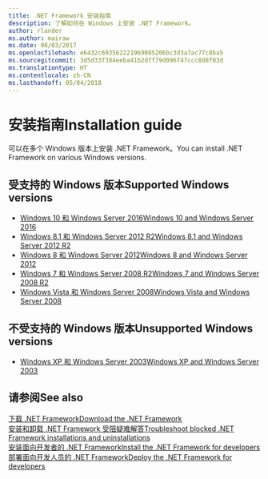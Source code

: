```yaml
---
title: .NET Framework 安装指南
description: 了解如何在 Windows 上安装 .NET Framework。
author: rlander
ms.author: mairaw
ms.date: 08/03/2017
ms.openlocfilehash: e6432c693562221969085206bc3d3a7ac77c8ba5
ms.sourcegitcommit: 3d5d33f384eeba41b2dff79d096f47ccc8d8f03d
ms.translationtype: HT
ms.contentlocale: zh-CN
ms.lasthandoff: 05/04/2018
---
```

# <a name="installation-guide"></a><span data-ttu-id="0db7f-103">安装指南</span><span class="sxs-lookup"><span data-stu-id="0db7f-103">Installation guide</span></span>

<span data-ttu-id="0db7f-104">可以在多个 Windows 版本上安装 .NET Framework。</span><span class="sxs-lookup"><span data-stu-id="0db7f-104">You can install .NET Framework on various Windows versions.</span></span>

## <a name="supported-windows-versions"></a><span data-ttu-id="0db7f-105">受支持的 Windows 版本</span><span class="sxs-lookup"><span data-stu-id="0db7f-105">Supported Windows versions</span></span>

- [<span data-ttu-id="0db7f-106">Windows 10 和 Windows Server 2016</span><span class="sxs-lookup"><span data-stu-id="0db7f-106">Windows 10 and Windows Server 2016</span></span>](on-windows-10.md)
- [<span data-ttu-id="0db7f-107">Windows 8.1 和 Windows Server 2012 R2</span><span class="sxs-lookup"><span data-stu-id="0db7f-107">Windows 8.1 and Windows Server 2012 R2</span></span>](on-windows-8-1.md)
- [<span data-ttu-id="0db7f-108">Windows 8 和 Windows Server 2012</span><span class="sxs-lookup"><span data-stu-id="0db7f-108">Windows 8 and Windows Server 2012</span></span>](on-windows-8.md)
- [<span data-ttu-id="0db7f-109">Windows 7 和 Windows Server 2008 R2</span><span class="sxs-lookup"><span data-stu-id="0db7f-109">Windows 7 and Windows Server 2008 R2</span></span>](on-windows-7.md)
- [<span data-ttu-id="0db7f-110">Windows Vista 和 Windows Server 2008</span><span class="sxs-lookup"><span data-stu-id="0db7f-110">Windows Vista and Windows Server 2008</span></span>](on-windows-vista.md)

## <a name="unsupported-windows-versions"></a><span data-ttu-id="0db7f-111">不受支持的 Windows 版本</span><span class="sxs-lookup"><span data-stu-id="0db7f-111">Unsupported Windows versions</span></span>

- [<span data-ttu-id="0db7f-112">Windows XP 和 Windows Server 2003</span><span class="sxs-lookup"><span data-stu-id="0db7f-112">Windows XP and Windows Server 2003</span></span>](on-windows-xp.md)

## <a name="see-also"></a><span data-ttu-id="0db7f-113">请参阅</span><span class="sxs-lookup"><span data-stu-id="0db7f-113">See also</span></span>

[<span data-ttu-id="0db7f-114">下载 .NET Framework</span><span class="sxs-lookup"><span data-stu-id="0db7f-114">Download the .NET Framework</span></span>](https://www.microsoft.com/net/download/framework?utm_source=ms-docs&utm_medium=referral)  
[<span data-ttu-id="0db7f-115">安装和卸载 .NET Framework 受阻疑难解答</span><span class="sxs-lookup"><span data-stu-id="0db7f-115">Troubleshoot blocked .NET Framework installations and uninstallations</span></span>](troubleshoot-blocked-installations-and-uninstallations.md)  
[<span data-ttu-id="0db7f-116">安装面向开发者的 .NET Framework</span><span class="sxs-lookup"><span data-stu-id="0db7f-116">Install the .NET Framework for developers</span></span>](guide-for-developers.md)  
[<span data-ttu-id="0db7f-117">部署面向开发人员的 .NET Framework</span><span class="sxs-lookup"><span data-stu-id="0db7f-117">Deploy the .NET Framework for developers</span></span>](../deployment/deployment-guide-for-developers.md)  